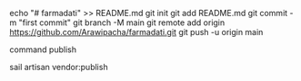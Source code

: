 echo "# farmadati" >> README.md
git init
git add README.md
git commit -m "first commit"
git branch -M main
git remote add origin https://github.com/Arawipacha/farmadati.git
git push -u origin main



command  publish


 
sail artisan vendor:publish